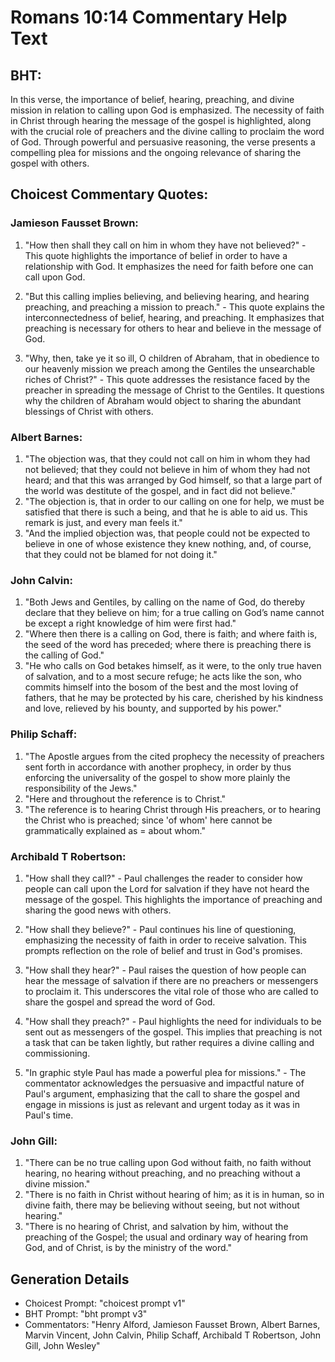 # Romans 10:14 Commentary Help Text

## BHT:
In this verse, the importance of belief, hearing, preaching, and divine mission in relation to calling upon God is emphasized. The necessity of faith in Christ through hearing the message of the gospel is highlighted, along with the crucial role of preachers and the divine calling to proclaim the word of God. Through powerful and persuasive reasoning, the verse presents a compelling plea for missions and the ongoing relevance of sharing the gospel with others.

## Choicest Commentary Quotes:
### Jamieson Fausset Brown:
1. "How then shall they call on him in whom they have not believed?" - This quote highlights the importance of belief in order to have a relationship with God. It emphasizes the need for faith before one can call upon God.

2. "But this calling implies believing, and believing hearing, and hearing preaching, and preaching a mission to preach." - This quote explains the interconnectedness of belief, hearing, and preaching. It emphasizes that preaching is necessary for others to hear and believe in the message of God.

3. "Why, then, take ye it so ill, O children of Abraham, that in obedience to our heavenly mission we preach among the Gentiles the unsearchable riches of Christ?" - This quote addresses the resistance faced by the preacher in spreading the message of Christ to the Gentiles. It questions why the children of Abraham would object to sharing the abundant blessings of Christ with others.

### Albert Barnes:
1. "The objection was, that they could not call on him in whom they had not believed; that they could not believe in him of whom they had not heard; and that this was arranged by God himself, so that a large part of the world was destitute of the gospel, and in fact did not believe."
2. "The objection is, that in order to our calling on one for help, we must be satisfied that there is such a being, and that he is able to aid us. This remark is just, and every man feels it."
3. "And the implied objection was, that people could not be expected to believe in one of whose existence they knew nothing, and, of course, that they could not be blamed for not doing it."

### John Calvin:
1. "Both Jews and Gentiles, by calling on the name of God, do thereby declare that they believe on him; for a true calling on God’s name cannot be except a right knowledge of him were first had."
2. "Where then there is a calling on God, there is faith; and where faith is, the seed of the word has preceded; where there is preaching there is the calling of God."
3. "He who calls on God betakes himself, as it were, to the only true haven of salvation, and to a most secure refuge; he acts like the son, who commits himself into the bosom of the best and the most loving of fathers, that he may be protected by his care, cherished by his kindness and love, relieved by his bounty, and supported by his power."

### Philip Schaff:
1. "The Apostle argues from the cited prophecy the necessity of preachers sent forth in accordance with another prophecy, in order by thus enforcing the universality of the gospel to show more plainly the responsibility of the Jews."
2. "Here and throughout the reference is to Christ."
3. "The reference is to hearing Christ through His preachers, or to hearing the Christ who is preached; since 'of whom' here cannot be grammatically explained as = about whom."

### Archibald T Robertson:
1. "How shall they call?" - Paul challenges the reader to consider how people can call upon the Lord for salvation if they have not heard the message of the gospel. This highlights the importance of preaching and sharing the good news with others.

2. "How shall they believe?" - Paul continues his line of questioning, emphasizing the necessity of faith in order to receive salvation. This prompts reflection on the role of belief and trust in God's promises.

3. "How shall they hear?" - Paul raises the question of how people can hear the message of salvation if there are no preachers or messengers to proclaim it. This underscores the vital role of those who are called to share the gospel and spread the word of God.

4. "How shall they preach?" - Paul highlights the need for individuals to be sent out as messengers of the gospel. This implies that preaching is not a task that can be taken lightly, but rather requires a divine calling and commissioning.

5. "In graphic style Paul has made a powerful plea for missions." - The commentator acknowledges the persuasive and impactful nature of Paul's argument, emphasizing that the call to share the gospel and engage in missions is just as relevant and urgent today as it was in Paul's time.

### John Gill:
1. "There can be no true calling upon God without faith, no faith without hearing, no hearing without preaching, and no preaching without a divine mission."
2. "There is no faith in Christ without hearing of him; as it is in human, so in divine faith, there may be believing without seeing, but not without hearing."
3. "There is no hearing of Christ, and salvation by him, without the preaching of the Gospel; the usual and ordinary way of hearing from God, and of Christ, is by the ministry of the word."


## Generation Details
- Choicest Prompt: "choicest prompt v1"
- BHT Prompt: "bht prompt v3"
- Commentators: "Henry Alford, Jamieson Fausset Brown, Albert Barnes, Marvin Vincent, John Calvin, Philip Schaff, Archibald T Robertson, John Gill, John Wesley"
